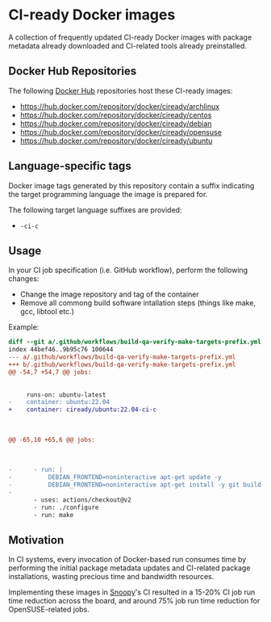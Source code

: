 # CI-ready Docker images

A collection of frequently updated CI-ready Docker images with package metadata already downloaded and
CI-related tools already preinstalled.



## Docker Hub Repositories

The following [Docker Hub](https://hub.docker.com/) repositories host these CI-ready images:
- https://hub.docker.com/repository/docker/ciready/archlinux
- https://hub.docker.com/repository/docker/ciready/centos
- https://hub.docker.com/repository/docker/ciready/debian
- https://hub.docker.com/repository/docker/ciready/opensuse
- https://hub.docker.com/repository/docker/ciready/ubuntu



## Language-specific tags

Docker image tags generated by this repository contain a suffix indicating
the target programming language the image is prepared for.

The following target language suffixes are provided:
- `-ci-c`



## Usage

In your CI job specification (i.e. GitHub workflow), perform the following changes:
- Change the image repository and tag of the container
- Remove all commong build software intallation steps (things like make, gcc, libtool etc.)

Example:
```diff
diff --git a/.github/workflows/build-qa-verify-make-targets-prefix.yml b/.github/workflows/build-qa-verify-make-targets-prefix.yml
index 44bef46..9b95c76 100644
--- a/.github/workflows/build-qa-verify-make-targets-prefix.yml
+++ b/.github/workflows/build-qa-verify-make-targets-prefix.yml
@@ -54,7 +54,7 @@ jobs:
 
 
     runs-on: ubuntu-latest
-    container: ubuntu:22.04
+    container: ciready/ubuntu:22.04-ci-c
 
 
 
@@ -65,10 +65,6 @@ jobs:
 
 
 
-      - run: |
-          DEBIAN_FRONTEND=noninteractive apt-get update -y
-          DEBIAN_FRONTEND=noninteractive apt-get install -y git build-essential [...]
-
       - uses: actions/checkout@v2
       - run: ./configure
       - run: make
```



## Motivation

In CI systems, every invocation of Docker-based run consumes time by performing
the initial package metadata updates and CI-related package installations,
wasting precious time and bandwidth resources.

Implementing these images in [Snoopy](https://github.com/a2o/snoopy/)'s CI
resulted in a 15-20% CI job run time reduction across the board, and around
75% job run time reduction for OpenSUSE-related jobs.
